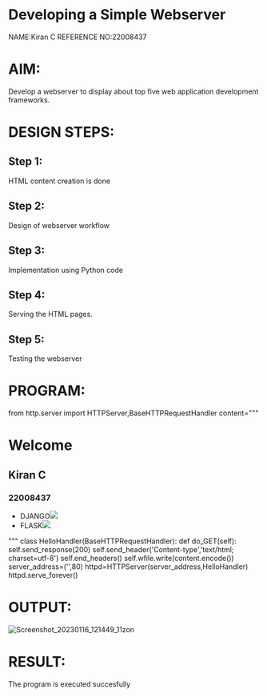 # Developing a Simple Webserver
NAME:Kiran C REFERENCE NO:22008437


# AIM:

Develop a webserver to display about top five web application development frameworks.

# DESIGN STEPS:

## Step 1:

HTML content creation is done

## Step 2:

Design of webserver workflow

## Step 3:

Implementation using Python code

## Step 4:

Serving the HTML pages.

## Step 5:

Testing the webserver

# PROGRAM:
from http.server import HTTPServer,BaseHTTPRequestHandler
content="""
<html>
<head>
</head>
<body>
<h1>Welcome</h1>
<h2>Kiran C</h2>
<h3>22008437</h3>
<ul>
<li>DJANGO<img src =
"https://static.djangoproject.com/img/logos/django-logo-negative.1d528e2cb5fb.png"></li>
<li>FLASK<img src =
"https://codersera.com/blog/wp-content/uploads/2019/06/flask-python.png"></li>
</ul>
</body>
</html>
"""
class HelloHandler(BaseHTTPRequestHandler):
def do_GET(self):
self.send_response(200)
self.send_header('Content-type','text/html; charset=utf-8')
self.end_headers()
self.wfile.write(content.encode())
server_address=('',80)
httpd=HTTPServer(server_address,HelloHandler)
httpd.serve_forever()



# OUTPUT:
![Screenshot_20230116_121449_11zon](https://user-images.githubusercontent.com/118668751/212614899-8cf07235-51bf-4e1a-9888-037ca2cce085.jpg)


# RESULT:

The program is executed succesfully
